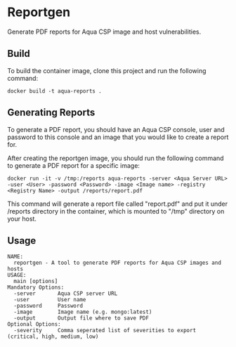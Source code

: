 # Reportgen

Generate PDF reports for Aqua CSP image and host vulnerabilities.

## Build 

To build the container image, clone this project and run the following command:

```
docker build -t aqua-reports .
```

## Generating Reports

To generate a PDF report, you should have an Aqua CSP console, user and password to this console and an image that you would like to create a report for.

After creating the reportgen image, you should run the following command to generate a PDF report for a specific image:

```
docker run -it -v /tmp:/reports aqua-reports -server <Aqua Server URL> -user <User> -password <Password> -image <Image name> -registry <Registry Name> -output /reports/report.pdf
```

This command will generate a report file called "report.pdf" and put it under /reports directory in the container, which is mounted to "/tmp" directory on your host.

## Usage
```
NAME:
  reportgen - A tool to generate PDF reports for Aqua CSP images and hosts
USAGE:
  main [options] 
Mandatory Options:
  -server       Aqua CSP server URL
  -user         User name
  -password     Password
  -image        Image name (e.g. mongo:latest)
  -output       Output file where to save PDF
Optional Options:
  -severity     Comma seperated list of severities to export (critical, high, medium, low)
```
